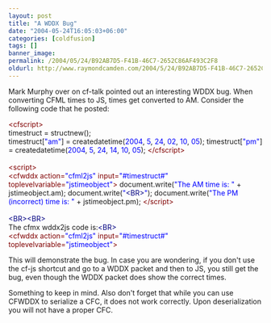 ```yaml
---
layout: post
title: "A WDDX Bug"
date: "2004-05-24T16:05:03+06:00"
categories: [coldfusion]
tags: []
banner_image: 
permalink: /2004/05/24/B92AB7D5-F41B-46C7-2652C86AF493C2F8
oldurl: http://www.raymondcamden.com/2004/5/24/B92AB7D5-F41B-46C7-2652C86AF493C2F8
---
```


Mark Murphy over on cf-talk pointed out an interesting WDDX bug. When converting CFML times to JS, times get converted to AM. Consider the following code that he posted:

<div class="code"><FONT COLOR=MAROON>&lt;cfscript&gt;</FONT><br>
timestruct = structnew();<br>
timestruct[<FONT COLOR=BLUE>"am"</FONT>] = createdatetime(<FONT COLOR=BLUE>2004</FONT>,<FONT COLOR=BLUE> 5</FONT>,<FONT COLOR=BLUE> 24</FONT>,<FONT COLOR=BLUE> 02</FONT>,<FONT COLOR=BLUE> 10</FONT>,<FONT COLOR=BLUE> 05</FONT>); timestruct[<FONT COLOR=BLUE>"pm"</FONT>] = createdatetime(<FONT COLOR=BLUE>2004</FONT>,<FONT COLOR=BLUE> 5</FONT>,<FONT COLOR=BLUE> 24</FONT>,<FONT COLOR=BLUE> 14</FONT>,<FONT COLOR=BLUE> 10</FONT>,<FONT COLOR=BLUE> 05</FONT>); <FONT COLOR=MAROON>&lt;/cfscript&gt;</FONT> <br>
<br>
<FONT COLOR=NAVY><FONT COLOR=MAROON>&lt;script&gt;</FONT></FONT><br>
<FONT COLOR=MAROON>&lt;cfwddx action=<FONT COLOR=BLUE>"cfml2js"</FONT> input=<FONT COLOR=BLUE>"#timestruct#"</FONT> toplevelvariable=<FONT COLOR=BLUE>"jstimeobject"</FONT>&gt;</FONT> document.write(<FONT COLOR=BLUE>"The AM time is: "</FONT> + jstimeobject.am); document.write(<FONT COLOR=BLUE>"<FONT COLOR=NAVY>&lt;BR&gt;</FONT>"</FONT>); document.write(<FONT COLOR=BLUE>"The PM (incorrect) time is: "</FONT> + jstimeobject.pm); <FONT COLOR=NAVY><FONT COLOR=MAROON>&lt;/script&gt;</FONT></FONT> <br>
<br>
<FONT COLOR=NAVY>&lt;BR&gt;</FONT><FONT COLOR=NAVY>&lt;BR&gt;</FONT><br>
The cfmx wddx2js code is:<FONT COLOR=NAVY>&lt;BR&gt;</FONT><br>
<FONT COLOR=MAROON>&lt;cfwddx action=<FONT COLOR=BLUE>"cfml2js"</FONT> input=<FONT COLOR=BLUE>"#timestruct#"</FONT> toplevelvariable=<FONT COLOR=BLUE>"jstimeobject"</FONT>&gt;</FONT></div>

This will demonstrate the bug. In case you are wondering, if you don't use the cf-js shortcut and go to a WDDX packet and then to JS, you still get the bug, even though the WDDX packet does show the correct times.

Something to keep in mind. Also don't forget that while you can use CFWDDX to serialize a CFC, it does not work correctly. Upon deserialization you will not have a proper CFC.